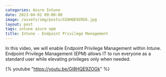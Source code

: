 ```yaml
---
categories: Azure Intune
date: 2023-04-01 09:00:00
image: /assets/img/posts/GI8HQE9ZOGk.jpg
layout: post
tags: intune azure epm
title: Intune - Endpoint Privilege Management
---
```


In this video, we will enable Endpoint Privilege Management within Intune.
Endpoint Privilege Management (EPM) allows IT to run everyone as a standard user while elevating privileges only when needed.

{% youtube "https://youtu.be/GI8HQE9ZOGk" %}